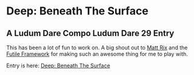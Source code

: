 # Deep: Beneath The Surface
## A Ludum Dare Compo Ludum Dare 29 Entry

This has been a lot of fun to work on.
A big shout out to [Matt Rix](https://github.com/MattRix) and the [Futile Framework](http://www.reddit.com/r/futile/) for making such an awesome thing for me to play with.

Entry is here:
[Deep: Beneath The Surface](http://www.ludumdare.com/compo/ludum-dare-29/?action=preview&uid=4168)
